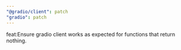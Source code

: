 ```yaml
---
"@gradio/client": patch
"gradio": patch
---
```


feat:Ensure gradio client works as expected for functions that return nothing.
